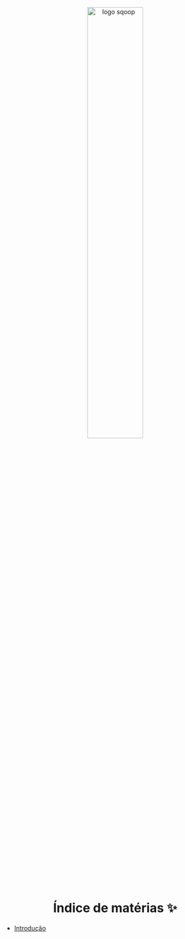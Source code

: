 
<p align="center">
  <img alt="logo sqoop" src="https://upload.wikimedia.org/wikipedia/commons/thumb/b/b4/Apache_Sqoop_logo.svg/1280px-Apache_Sqoop_logo.svg.png" width="50%">
</p>
<br>

<h1 align="center"> Índice de matérias ✨</h1>

* [Introdução](https://github.com/fernandadiasm/study/blob/main/big-data/3.%20Sqoop/01-introducao.md)



</div>
